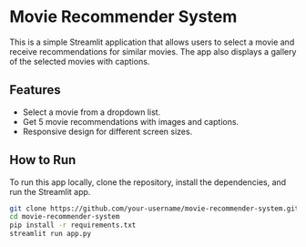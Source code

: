 # Movie Recommender System

This is a simple Streamlit application that allows users to select a movie and receive recommendations for similar movies. The app also displays a gallery of the selected movies with captions.

## Features
- Select a movie from a dropdown list.
- Get 5 movie recommendations with images and captions.
- Responsive design for different screen sizes.

## How to Run
To run this app locally, clone the repository, install the dependencies, and run the Streamlit app.

```bash
git clone https://github.com/your-username/movie-recommender-system.git
cd movie-recommender-system
pip install -r requirements.txt
streamlit run app.py
